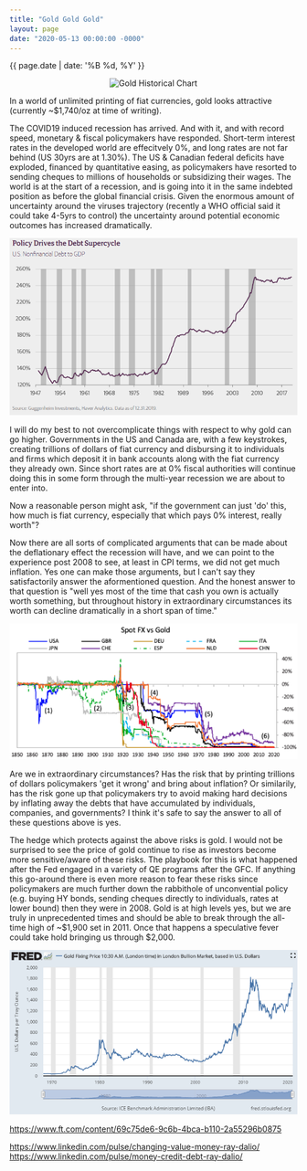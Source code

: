 ```yaml
---
title: "Gold Gold Gold"
layout: page
date: "2020-05-13 00:00:00 -0000"
---
```


{{ page.date | date: '%B %d, %Y' }}

<p style="text-align:center;"> <img src="/assets/goldbar.png" alt="Gold Historical Chart"> </p>

In a world of unlimited printing of fiat currencies, gold looks attractive (currently ~\$1,740/oz at time of writing).

The COVID19 induced recession has arrived. And with it, and with record speed, monetary & fiscal policymakers have responded. Short-term interest rates in the developed world are effecitvely 0%, and long rates are not far behind (US 30yrs are at 1.30%). The US & Canadian federal deficits have exploded, financed by quantitative easing, as policymakers have resorted to sending cheques to millions of households or subsidizing their wages. The world is at the start of a recession, and is going into it in the same indebted position as before the global financial crisis. Given the enormous amount of uncertainty around the viruses trajectory (recently a WHO official said it could take 4-5yrs to control) the uncertainty around potential economic outcomes has increased dramatically.

<p style="text-align:center;"> <img src="/assets/usnonfindebt.PNG" alt="usnonfinancialdebt"> </p>

I will do my best to not overcomplicate things with respect to why gold can go higher. Governments in the US and Canada are, with a few keystrokes, creating trillions of dollars of fiat currency and disbursing it to individuals and firms which deposit it in bank accounts along with the fiat currency they already own. Since short rates are at 0% fiscal authorities will continue doing this in some form through the multi-year recession we are about to enter into.

Now a reasonable person might ask, "if the government can just 'do' this, how much is fiat currency, especially that which pays 0% interest, really worth"?

Now there are all sorts of complicated arguments that can be made about the deflationary effect the recession will have, and we can point to the experience post 2008 to see, at least in CPI terms, we did not get much inflation. Yes one can make those arguments, but I can't say they satisfactorily answer the aformentioned question. And the honest answer to that question is "well yes most of the time that cash you own is actually worth something, but throughout history in extraordinary circumstances its worth can decline dramatically in a short span of time."

<p style="text-align:center;"> <img src="/assets/spotfxvsgold.PNG" alt="usnonfinancialdebt"> </p>

Are we in extraordinary circumstances? Has the risk that by printing trillions of dollars policymakers 'get it wrong' and bring about inflation? Or similarily, has the risk gone up that policymakers try to avoid making hard decisions by inflating away the debts that have accumulated by individuals, companies, and governments? I think it's safe to say the answer to all of these questions above is yes.

The hedge which protects against the above risks is gold. I would not be surprised to see the price of gold continue to rise as investors become more sensitive/aware of these risks. The playbook for this is what happened after the Fed engaged in a variety of QE programs after the GFC. If anything this go-around there is even more reason to fear these risks since policymakers are much further down the rabbithole of unconvential policy (e.g. buying HY bonds, sending cheques directly to individuals, rates at lower bound) then they were in 2008. Gold is at high levels yes, but we are truly in unprecedented times and should be able to break through the all-time high of ~\$1,900 set in 2011. Once that happens a speculative fever could take hold bringing us through \$2,000.

<p style="text-align:center;"> <img src="/assets/goldpx.PNG" alt="usnonfinancialdebt"> </p>





https://www.ft.com/content/69c75de6-9c6b-4bca-b110-2a55296b0875


https://www.linkedin.com/pulse/changing-value-money-ray-dalio/
https://www.linkedin.com/pulse/money-credit-debt-ray-dalio/